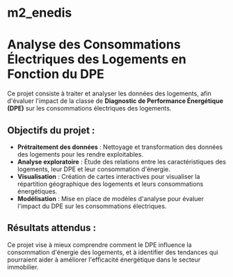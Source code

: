 # m2_enedis

# Analyse des Consommations Électriques des Logements en Fonction du DPE

Ce projet consiste à traiter et analyser les données des logements, afin d'évaluer l'impact de la classe de **Diagnostic de Performance Énergétique (DPE)** sur les consommations électriques des logements.

## Objectifs du projet :
- **Prétraitement des données** : Nettoyage et transformation des données des logements pour les rendre exploitables.
- **Analyse exploratoire** : Étude des relations entre les caractéristiques des logements, leur DPE et leur consommation d'énergie.
- **Visualisation** : Création de cartes interactives pour visualiser la répartition géographique des logements et leurs consommations énergétiques.
- **Modélisation** : Mise en place de modèles d'analyse pour évaluer l'impact du DPE sur les consommations électriques.
  
## Résultats attendus :
Ce projet vise à mieux comprendre comment le DPE influence la consommation d'énergie des logements, et à identifier des tendances qui pourraient aider à améliorer l'efficacité énergétique dans le secteur immobilier.
